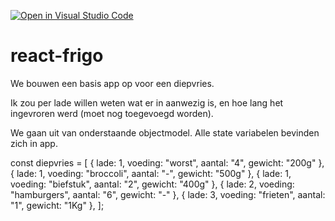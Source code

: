 [![Open in Visual Studio Code](https://classroom.github.com/assets/open-in-vscode-2e0aaae1b6195c2367325f4f02e2d04e9abb55f0b24a779b69b11b9e10269abc.svg)](https://classroom.github.com/online_ide?assignment_repo_id=17847194&assignment_repo_type=AssignmentRepo)
# react-frigo

We bouwen een basis app op voor een diepvries. 

Ik zou per lade willen weten wat er in aanwezig is, en hoe lang het ingevroren werd (moet nog toegevoegd worden). 

We gaan uit van onderstaande objectmodel. 
Alle state variabelen bevinden zich in app.


const diepvries = [
  { lade: 1, voeding: "worst", aantal: "4", gewicht: "200g" },
  { lade: 1, voeding: "broccoli", aantal: "-", gewicht: "500g" },
  { lade: 1, voeding: "biefstuk", aantal: "2", gewicht: "400g" },
  { lade: 2, voeding: "hamburgers", aantal: "6", gewicht: "-" },
  { lade: 3, voeding: "frieten", aantal: "1", gewicht: "1Kg" },
];

